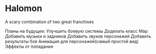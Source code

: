 # Halomon
A scary combination of two great franchises

Планы на будущее: 
Улучшить боевую системы
Доделать класс Map
Добавить музыки и задников
Добавить звуков персонажей
Добавить результаты боя
Анимация для персонажей(самый простой вид)
Эффекты от попадания
